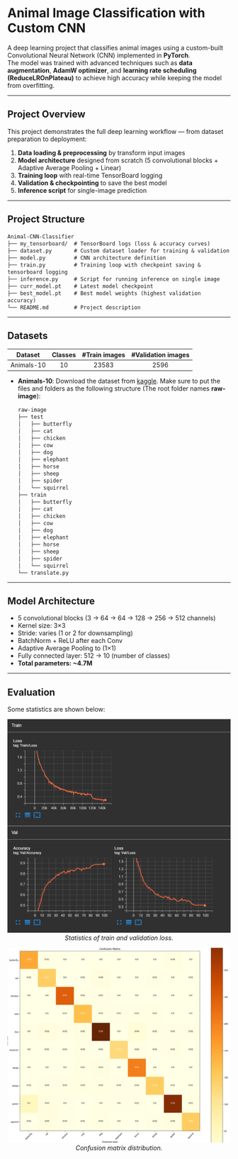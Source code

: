# Animal Image Classification with Custom CNN

A deep learning project that classifies animal images using a custom-built Convolutional Neural Network (CNN) implemented in **PyTorch**.  
The model was trained with advanced techniques such as **data augmentation**, **AdamW optimizer**, and **learning rate scheduling (ReduceLROnPlateau)** to achieve high accuracy while keeping the model from overfitting.

---

## Project Overview

This project demonstrates the full deep learning workflow — from dataset preparation to deployment:

1. **Data loading & preprocessing** by transform input images
2. **Model architecture** designed from scratch (5 convolutional blocks + Adaptive Average Pooling + Linear)
3. **Training loop** with real-time TensorBoard logging
4. **Validation & checkpointing** to save the best model
5. **Inference script** for single-image prediction

---

## Project Structure
```
Animal-CNN-Classifier
├── my_tensorboard/  # TensorBoard logs (loss & accuracy curves)
├── dataset.py       # Custom dataset loader for training & validation
├── model.py         # CNN architecture definition
├── train.py         # Training loop with checkpoint saving & tensorboard logging
├── inference.py     # Script for running inference on single image
├── curr_model.pt    # Latest model checkpoint
├── best_model.pt    # Best model weights (highest validation accuracy)
└── README.md        # Project description
```

---

## Datasets
| Dataset                | Classes |    #Train images      |    #Validation images      |
|------------------------|:---------:|:-----------------------:|:----------------------------:|
| Animals-10               |    10   |         23583        |             2596           |

- **Animals-10**:
  Download the dataset from [kaggle](https://www.kaggle.com/datasets/alessiocorrado99/animals10/data). Make sure to put the files and folders as the following structure (The root folder names **raw-image**):
  ```
  raw-image
  ├── test
  │   ├── butterfly
  │   ├── cat
  │   ├── chicken
  │   ├── cow
  │   ├── dog
  │   ├── elephant
  │   ├── horse
  │   ├── sheep
  │   ├── spider
  │   └── squirrel
  ├── train
  │   ├── butterfly
  │   ├── cat
  │   ├── chicken
  │   ├── cow
  │   ├── dog
  │   ├── elephant
  │   ├── horse
  │   ├── sheep
  │   ├── spider
  │   └── squirrel
  └── translate.py 
  ```

---

## Model Architecture
- 5 convolutional blocks (3 → 64 → 64 → 128 → 256 → 512 channels)
- Kernel size: 3×3  
- Stride: varies (1 or 2 for downsampling)
- BatchNorm + ReLU after each Conv
- Adaptive Average Pooling to (1×1)
- Fully connected layer: 512 → 10 (number of classes)
- **Total parameters: ~4.7M**

---

## Evaluation
Some statistics are shown below:
<p align="center">
  <img src="demo/statistic.png"><br/>
  <i>Statistics of train and validation loss.</i>
</p>

<p align="center">
  <img src="demo/confusion matrix.png"><br/>
  <i>Confusion matrix distribution.</i>
</p>
